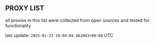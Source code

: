 ## PROXY LIST

all proxies in this list were collected from open sources and tested for functionality

last update: `2025-01-23 19:04:04.862043+00:00` UTC